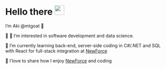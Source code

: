 # Hello there <img src="https://raw.githubusercontent.com/MartinHeinz/MartinHeinz/master/wave.gif" width="30px">

I’m Aki @mtgoat :goat: 

👀 :bug: I’m interested in software development and data science. 

🌱 I’m currently learning back-end, server-side coding in C#/.NET and SQL with React for full-stack integration at [NewForce](https://newforce.co/) 

:fax: I'love to share how I enjoy [NewForce](https://newforce.co/)  and coding

<!---
mtgoat/mtgoat is a ✨ special ✨ repository because its `README.md` (this file) appears on your GitHub profile.
You can click the Preview link to take a look at your changes.
--->
